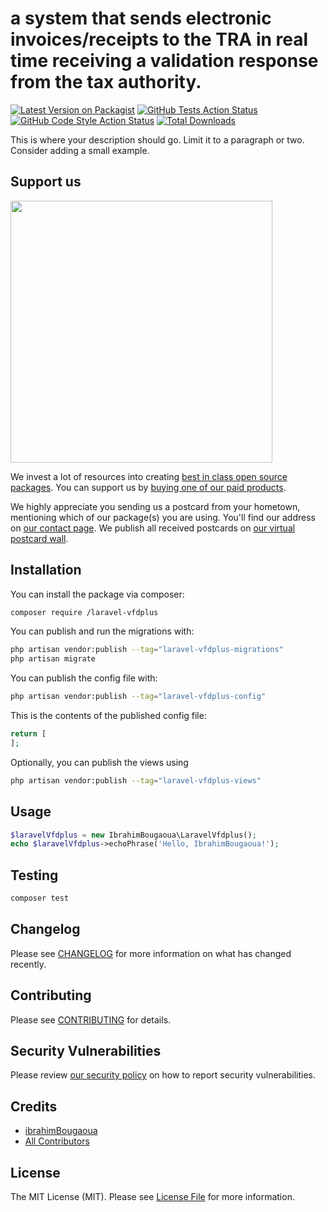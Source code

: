 # a system that sends electronic invoices/receipts to the TRA in real time receiving a validation response from the tax authority.

[![Latest Version on Packagist](https://img.shields.io/packagist/v//laravel-vfdplus.svg?style=flat-square)](https://packagist.org/packages//laravel-vfdplus)
[![GitHub Tests Action Status](https://img.shields.io/github/actions/workflow/status//laravel-vfdplus/run-tests.yml?branch=main&label=tests&style=flat-square)](https://github.com//laravel-vfdplus/actions?query=workflow%3Arun-tests+branch%3Amain)
[![GitHub Code Style Action Status](https://img.shields.io/github/actions/workflow/status//laravel-vfdplus/fix-php-code-style-issues.yml?branch=main&label=code%20style&style=flat-square)](https://github.com//laravel-vfdplus/actions?query=workflow%3A"Fix+PHP+code+style+issues"+branch%3Amain)
[![Total Downloads](https://img.shields.io/packagist/dt//laravel-vfdplus.svg?style=flat-square)](https://packagist.org/packages//laravel-vfdplus)

This is where your description should go. Limit it to a paragraph or two. Consider adding a small example.

## Support us

[<img src="https://github-ads.s3.eu-central-1.amazonaws.com/laravel-vfdplus.jpg?t=1" width="419px" />](https://spatie.be/github-ad-click/laravel-vfdplus)

We invest a lot of resources into creating [best in class open source packages](https://spatie.be/open-source). You can support us by [buying one of our paid products](https://spatie.be/open-source/support-us).

We highly appreciate you sending us a postcard from your hometown, mentioning which of our package(s) you are using. You'll find our address on [our contact page](https://spatie.be/about-us). We publish all received postcards on [our virtual postcard wall](https://spatie.be/open-source/postcards).

## Installation

You can install the package via composer:

```bash
composer require /laravel-vfdplus
```

You can publish and run the migrations with:

```bash
php artisan vendor:publish --tag="laravel-vfdplus-migrations"
php artisan migrate
```

You can publish the config file with:

```bash
php artisan vendor:publish --tag="laravel-vfdplus-config"
```

This is the contents of the published config file:

```php
return [
];
```

Optionally, you can publish the views using

```bash
php artisan vendor:publish --tag="laravel-vfdplus-views"
```

## Usage

```php
$laravelVfdplus = new IbrahimBougaoua\LaravelVfdplus();
echo $laravelVfdplus->echoPhrase('Hello, IbrahimBougaoua!');
```

## Testing

```bash
composer test
```

## Changelog

Please see [CHANGELOG](CHANGELOG.md) for more information on what has changed recently.

## Contributing

Please see [CONTRIBUTING](CONTRIBUTING.md) for details.

## Security Vulnerabilities

Please review [our security policy](../../security/policy) on how to report security vulnerabilities.

## Credits

- [ibrahimBougaoua](https://github.com/)
- [All Contributors](../../contributors)

## License

The MIT License (MIT). Please see [License File](LICENSE.md) for more information.
